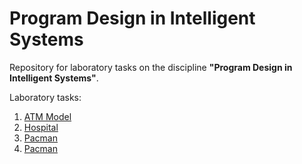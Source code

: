 # Program Design in Intelligent Systems

Repository for laboratory tasks on the discipline **"Program Design in Intelligent Systems"**.

Laboratory tasks:
1. [ATM Model](https://github.com/Hopelite/intelligent-system-programming/tree/main/FirstLab)
2. [Hospital](https://github.com/Hopelite/intelligent-system-programming/tree/main/SecondLab)
3. [Pacman](https://github.com/Hopelite/intelligent-system-programming/tree/main/ThirdLab)
4. [Pacman](https://github.com/Hopelite/intelligent-system-programming/tree/main/FourthLab)
